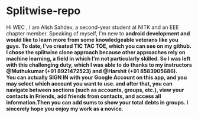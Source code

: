 # Splitwise-repo
Hi WEC , I am Alish Sahdev, a second-year student at NITK and an EEE chapter member.
Speaking of myself, I'm new to <b>android development<b> and would like to learn more from some knowledgeable veterans like you guys. To date, I've created TIC TAC TOE, which you can see on my github. I chose the splitwise clone approach because other approaches rely on machine learning, a field in which I'm not particularly skilled. So I was left with this challenging duty, which I was able to do thanks to my instructors @Muthukumar (+91 8921472523) and @Harshit (+91 8583905686).<br> 
You can actually <b>SIGN IN<b> with your Google Account on this app, and you may select which account you want to use. and after that, you can navigate between sections (such as accounts, groups, etc.), view your contacts in Friends, <b>add friends from contacts<b>, and access all information.Then you can add sums to show your total debts in groups.
I sincerely hope you enjoy my work as a novice.